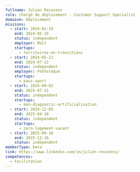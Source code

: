 ```yaml
---
fullname: Julien Recasens
role: Chargé de déploiement - Customer Support Specialist
domaine: Déploiement
missions:
  - start: 2024-01-19
    end: 2024-05-15
    status: independent
    employer: Malt
    startups:
      - territoires-en-transitions
  - start: 2024-05-21
    end: 2024-07-22
    status: independent
    employer: Pathstéque
    startups:
      - pass-sport
  - start: 2024-09-02
    end: 2025-07-31
    status: independent
    startups:
      - mon-diagnostic-artificialisation
  - start: 2024-12-03
    end: 2025-04-10
    status: independent
    startups:
      - zero-logement-vacant
  - start: 2025-09-16
    end: 2025-12-16
    status: independent
memberType: beta
link: https://www.linkedin.com/in/julien-recasens/
competences:
  - Facilitation
---
```


